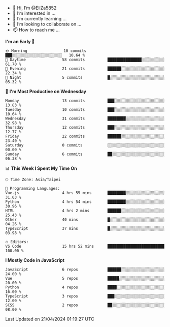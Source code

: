 - 👋 Hi, I’m @EliZa5852
- 👀 I’m interested in ...
- 🌱 I’m currently learning ...
- 💞️ I’m looking to collaborate on ...
- 📫 How to reach me ...

<!--START_SECTION:waka-->
**I'm an Early 🐤** 

```text
🌞 Morning                10 commits          ███░░░░░░░░░░░░░░░░░░░░░░   10.64 % 
🌆 Daytime                58 commits          ███████████████░░░░░░░░░░   61.70 % 
🌃 Evening                21 commits          ██████░░░░░░░░░░░░░░░░░░░   22.34 % 
🌙 Night                  5 commits           █░░░░░░░░░░░░░░░░░░░░░░░░   05.32 % 
```
📅 **I'm Most Productive on Wednesday** 

```text
Monday                   13 commits          ███░░░░░░░░░░░░░░░░░░░░░░   13.83 % 
Tuesday                  10 commits          ███░░░░░░░░░░░░░░░░░░░░░░   10.64 % 
Wednesday                31 commits          ████████░░░░░░░░░░░░░░░░░   32.98 % 
Thursday                 12 commits          ███░░░░░░░░░░░░░░░░░░░░░░   12.77 % 
Friday                   22 commits          ██████░░░░░░░░░░░░░░░░░░░   23.40 % 
Saturday                 0 commits           ░░░░░░░░░░░░░░░░░░░░░░░░░   00.00 % 
Sunday                   6 commits           ██░░░░░░░░░░░░░░░░░░░░░░░   06.38 % 
```


📊 **This Week I Spent My Time On** 

```text
🕑︎ Time Zone: Asia/Taipei

💬 Programming Languages: 
Vue.js                   4 hrs 55 mins       ████████░░░░░░░░░░░░░░░░░   31.03 % 
Python                   4 hrs 54 mins       ████████░░░░░░░░░░░░░░░░░   30.96 % 
HTML                     4 hrs 2 mins        ██████░░░░░░░░░░░░░░░░░░░   25.43 % 
Other                    40 mins             █░░░░░░░░░░░░░░░░░░░░░░░░   04.26 % 
TypeScript               37 mins             █░░░░░░░░░░░░░░░░░░░░░░░░   03.98 % 

🔥 Editors: 
VS Code                  15 hrs 52 mins      █████████████████████████   100.00 % 
```

**I Mostly Code in JavaScript** 

```text
JavaScript               6 repos             ██████░░░░░░░░░░░░░░░░░░░   24.00 % 
Vue                      5 repos             █████░░░░░░░░░░░░░░░░░░░░   20.00 % 
Python                   4 repos             ████░░░░░░░░░░░░░░░░░░░░░   16.00 % 
TypeScript               3 repos             ███░░░░░░░░░░░░░░░░░░░░░░   12.00 % 
SCSS                     2 repos             ██░░░░░░░░░░░░░░░░░░░░░░░   08.00 % 
```




 Last Updated on 21/04/2024 01:19:27 UTC
<!--END_SECTION:waka-->

